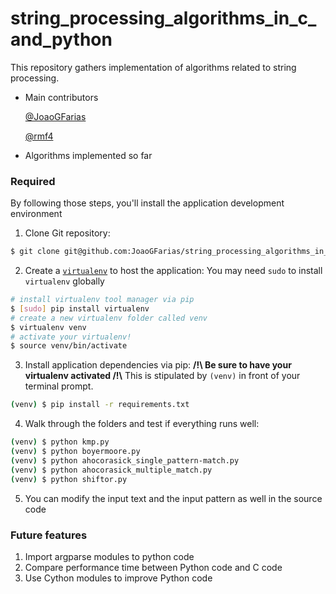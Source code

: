 # string_processing_algorithms_in_c_and_python
This repository gathers implementation of algorithms related to string processing.

* Main contributors

  [@JoaoGFarias](https://github.com/JoaoGFarias)
  
  [@rmf4](https://github.com/rmf4)
  
* Algorithms implemented so far

### Required

By following those steps, you'll install the application development environment

1. Clone Git repository:

  ```bash
  $ git clone git@github.com:JoaoGFarias/string_processing_algorithms_in_c_and_python.git
  ```
2. Create a [`virtualenv`](https://virtualenv.pypa.io/en/latest/index.html) to host the application:
  You may need `sudo` to install `virtualenv` globally

  ```bash
  # install virtualenv tool manager via pip
  $ [sudo] pip install virtualenv
  # create a new virtualenv folder called venv
  $ virtualenv venv
  # activate your virtualenv!
  $ source venv/bin/activate
  ```

3. Install application dependencies via pip:
  **/!\ Be sure to have your virtualenv activated /!\\**
  This is stipulated by `(venv)` in front of your terminal prompt.

  ```bash
  (venv) $ pip install -r requirements.txt
  ```

4. Walk through the folders and test if everything runs well:

  ```bash
  (venv) $ python kmp.py
  (venv) $ python boyermoore.py
  (venv) $ python ahocorasick_single_pattern-match.py
  (venv) $ python ahocorasick_multiple_match.py
  (venv) $ python shiftor.py
  ```

5. You can modify the input text and the input pattern as well in the source code
  
### Future features
1. Import argparse modules to python code
2. Compare performance time between Python code and C code
3. Use Cython modules to improve Python code
